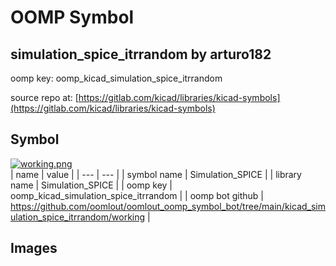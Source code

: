# OOMP Symbol  
## simulation_spice_itrrandom  by arturo182  
  
oomp key: oomp_kicad_simulation_spice_itrrandom  
  
source repo at: [https://gitlab.com/kicad/libraries/kicad-symbols](https://gitlab.com/kicad/libraries/kicad-symbols)  
## Symbol  
  
[![working.png](working_600.png)](working.png)  
| name | value | 
| --- | --- | 
| symbol name | Simulation_SPICE | 
| library name | Simulation_SPICE | 
| oomp key | oomp_kicad_simulation_spice_itrrandom | 
| oomp bot github | https://github.com/oomlout/oomlout_oomp_symbol_bot/tree/main/kicad_simulation_spice_itrrandom/working | 
## Images  
